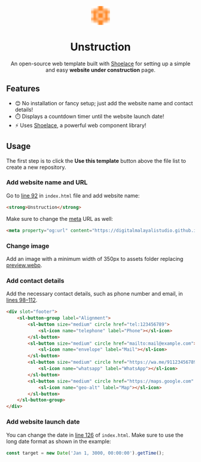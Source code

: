 <div align="center">

<img src="assets/favicon.svg" alt="Unstruction" width="50"/>

# Unstruction
An open-source web template built with [Shoelace](https://shoelace.style/) for setting up a simple and easy **website under construction** page.

</div>

## Features
- 😊 No installation or fancy setup; just add the website name and contact details!
- ⏱️ Displays a countdown timer until the website launch date! 
- ⚡ Uses [Shoelace](https://shoelace.style/), a powerful web component library!

## Usage
The first step is to click the **Use this template** button above the file list to create a new repository.

### Add website name and URL
Go to [line 92](https://github.com/digitalmalayalistudio/unstruction/blob/main/index.html#L92) in `index.html` file and add website name:

```html
<strong>Unstruction</strong>
```

Make sure to change the [meta](https://github.com/digitalmalayalistudio/unstruction/blob/main/index.html#L13) URL as well:

```html
<meta property="og:url" content="https://digitalmalayalistudio.github.io/unstruction/">
```

### Change image
Add an image with a minimum width of 350px to assets folder replacing [preview.webp](https://github.com/DigitalMalayaliStudio/unstruction/blob/main/assets/preview.webp).

### Add contact details
Add the necessary contact details, such as phone number and email, in [lines 98–112](https://github.com/digitalmalayalistudio/unstruction/blob/main/index.html#L98-L112).

```html
<div slot="footer">
    <sl-button-group label="Alignment">
        <sl-button size="medium" circle href="tel:123456789">
            <sl-icon name="telephone" label="Phone"></sl-icon>
        </sl-button>
        <sl-button size="medium" circle href="mailto:mail@example.com">
            <sl-icon name="envelope" label="Mail"></sl-icon>
        </sl-button>
        <sl-button size="medium" circle href="https://wa.me/91123456789">
            <sl-icon name="whatsapp" label="WhatsApp"></sl-icon>
        </sl-button>
        <sl-button size="medium" circle href="https://maps.google.com" target="_blank">
            <sl-icon name="geo-alt" label="Map"></sl-icon>
        </sl-button>
    </sl-button-group>
</div>
```

### Add website launch date
You can change the date in [line 126](https://github.com/digitalmalayalistudio/unstruction/blob/main/index.html#L126) of `index.html`. Make sure to use the long date format as shown in the example:

```js
const target = new Date('Jan 1, 3000, 00:00:00').getTime();
```